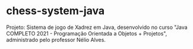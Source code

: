 # chess-system-java
Projeto: Sistema de jogo de Xadrez em Java, desenvolvido no curso "Java COMPLETO 2021 -  Programação Orientada a Objetos + Projetos", administrado pelo professor Nélio Alves.
